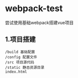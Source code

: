 # webpack-test
尝试使用基础webpack搭建vue项目

## 1.项目搭建
```
/build 基础配置
/config 配置文件
/src 项目源代码
/static 静态资源目录
index.html 
```

